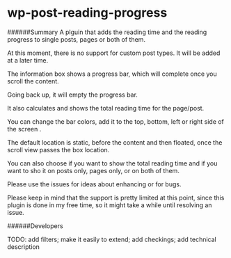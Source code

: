 # wp-post-reading-progress

######Summary
A plguin that adds the reading time and the reading progress to single posts, pages or both of them.

At this moment, there is no support for custom post types. It will be added at a later time.

The information box shows a progress bar, which will complete once you scroll the content.

Going back up, it will empty the progress bar.

It also calculates and shows the total reading time for the page/post.

You can change the bar colors, add it to the top, bottom, left or right side of the screen .

The default location is static, before the content and then floated, once the scroll view passes the box location.

You can also choose if you want to show the total reading time and if you want to sho it on posts only, pages only, or on both of them.

Please use the issues for ideas about enhancing or for bugs.

Please keep in mind that the support is pretty limited at this point, since this plugin is done in my free time, so it might take a while until resolving an issue.


######Developers

TODO: add filters; make it easily to extend; add checkings; add technical description
